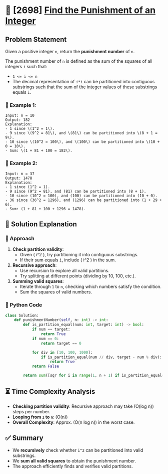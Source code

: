 # 🚀 [2698] [Find the Punishment of an Integer](../medium/2698.py)

## Problem Statement

Given a positive integer `n`, return the **punishment number** of `n`.

The punishment number of `n` is defined as the sum of the squares of all integers `i` such that:

-   `1 <= i <= n`
-   The decimal representation of `i*i` can be partitioned into contiguous substrings such that the sum of the integer values of these substrings equals `i`.

### 🔹 Example 1:

```plaintext
Input: n = 10
Output: 182
Explanation:
- 1 since \(1^2 = 1\).
- 9 since \(9^2 = 81\), and \(81\) can be partitioned into \(8 + 1 = 9\).
- 10 since \(10^2 = 100\), and \(100\) can be partitioned into \(10 + 0 = 10\).
- Sum: \(1 + 81 + 100 = 182\).
```

### 🔹 Example 2:

```plaintext
Input: n = 37
Output: 1478
Explanation:
- 1 since (1^2 = 1).
- 9 since (9^2 = 81), and (81) can be partitioned into (8 + 1).
- 10 since (10^2 = 100), and (100) can be partitioned into (10 + 0).
- 36 since (36^2 = 1296), and (1296) can be partitioned into (1 + 29 + 6).
- Sum: (1 + 81 + 100 + 1296 = 1478).
```

## 🔎 Solution Explanation

### 🔹 Approach

1. **Check partition validity**:
    - Given \( i^2 \), try partitioning it into contiguous substrings.
    - If their sum equals `i`, include \( i^2 \) in the sum.
2. **Recursive approach**:
    - Use recursion to explore all valid partitions.
    - Try splitting at different points (dividing by 10, 100, etc.).
3. **Summing valid squares**:
    - Iterate through `1` to `n`, checking which numbers satisfy the condition.
    - Sum the squares of valid numbers.

### 🔹 Python Code

```python
class Solution:
    def punishmentNumber(self, n: int) -> int:
        def is_partition_equal(num: int, target: int) -> bool:
            if num == target:
                return True
            if num == 0:
                return target == 0

            for div in [10, 100, 1000]:
                if is_partition_equal(num // div, target - num % div):
                    return True
            return False

        return sum([sqr for i in range(1, n + 1) if is_partition_equal(sqr := i * i, i)])
```

## ⏳ Time Complexity Analysis

-   **Checking partition validity**: Recursive approach may take \(O(log n)\) steps per number.
-   **Looping from `1` to `n`**: \(O(n)\)
-   **Overall Complexity**: Approx. \(O(n log n)\) in the worst case.

## ✅ Summary

-   We **recursively** check whether `i^2` can be partitioned into valid substrings.
-   We **sum all valid squares** to obtain the punishment number.
-   The approach efficiently finds and verifies valid partitions.
